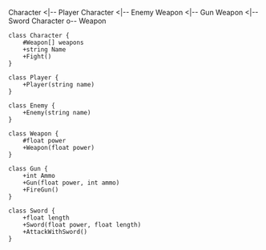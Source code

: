 Character <|-- Player
Character <|-- Enemy
Weapon <|-- Gun
Weapon <|-- Sword
Character o-- Weapon

    class Character {
        #Weapon[] weapons
        +string Name
        +Fight()
    }

    class Player {
        +Player(string name)
    }

    class Enemy {
        +Enemy(string name)
    }

    class Weapon {
        #float power
        +Weapon(float power)
    }

    class Gun {
        +int Ammo
        +Gun(float power, int ammo)
        +FireGun()
    }

    class Sword {
        +float length
        +Sword(float power, float length)
        +AttackWithSword()
    }
